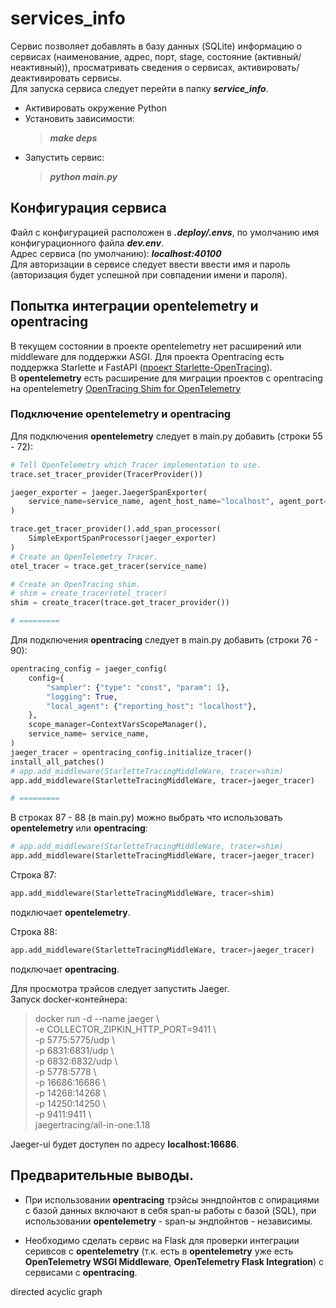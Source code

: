 # services_info

Сервис позволяет добавлять в базу данных (SQLite) информацию о сервисах 
(наименование, адрес, порт, stage, состояние (активный/неактивный)), просматривать сведения о сервисах,
активировать/деактивировать сервисы.  
 Для запуска сервиса следует перейти в папку ***service_info***.  
 - Активировать окружение Python
 - Установить зависимости:
    > ***make deps***  
 - Запустить сервис: 
    > ***python main.py***  
 
## Конфигурация сервиса

Файл с конфигурацией расположен в ***.deploy/.envs***, по умолчанию имя конфигурационного файла 
***dev.env***.  
Адрес сервиса (по умолчанию): ***localhost:40100***  
Для авторизации в сервисе следует ввести ввести имя и пароль (авторизация будет успешной при совпадении имени и пароля).  


## Попытка интеграции opentelemetry и opentracing

В текущем состоянии в проекте opentelemetry нет расширений или middleware для поддержки
ASGI. Для проекта Opentracing есть поддержка Starlette и FastAPI 
([проект Starlette-OpenTracing](https://pypi.org/project/Starlette-OpenTracing/)).  
В **opentelemetry** есть  расширение для миграции проектов с opentracing на opentelemetry
[OpenTracing Shim for OpenTelemetry](https://opentelemetry-python.readthedocs.io/en/latest/ext/opentracing_shim/opentracing_shim.html)

### Подключение **opentelemetry** и **opentracing**

Для подключения **opentelemetry** следует в main.py добавить (строки 55 - 72):

``` Python
# Tell OpenTelemetry which Tracer implementation to use.
trace.set_tracer_provider(TracerProvider())

jaeger_exporter = jaeger.JaegerSpanExporter(
    service_name=service_name, agent_host_name="localhost", agent_port=6831
)

trace.get_tracer_provider().add_span_processor(
    SimpleExportSpanProcessor(jaeger_exporter)
)
# Create an OpenTelemetry Tracer.
otel_tracer = trace.get_tracer(service_name)

# Create an OpenTracing shim.
# shim = create_tracer(otel_tracer)
shim = create_tracer(trace.get_tracer_provider())

# =========

```

Для подключения **opentracing** следует в main.py добавить (строки 76 - 90):

``` Python
opentracing_config = jaeger_config(
    config={
        "sampler": {"type": "const", "param": 1},
        "logging": True,
        "local_agent": {"reporting_host": "localhost"},
    },
    scope_manager=ContextVarsScopeManager(),
    service_name= service_name,
)
jaeger_tracer = opentracing_config.initialize_tracer()
install_all_patches()
# app.add_middleware(StarletteTracingMiddleWare, tracer=shim)             # Использовать opentelemetry
app.add_middleware(StarletteTracingMiddleWare, tracer=jaeger_tracer)      # Использовать opentracing

# =========
```

В строках 87 - 88 (в main.py) можно выбрать что использовать **opentelemetry** или **opentracing**:

``` Python
# app.add_middleware(StarletteTracingMiddleWare, tracer=shim)
app.add_middleware(StarletteTracingMiddleWare, tracer=jaeger_tracer)
```
Строка 87:
``` Python
app.add_middleware(StarletteTracingMiddleWare, tracer=shim)
```
подключает **opentelemetry**.

Строка 88:
``` Python
app.add_middleware(StarletteTracingMiddleWare, tracer=jaeger_tracer)
```
подключает **opentracing**.

Для просмотра трэйсов следует запустить Jaeger.  
Запуск docker-контейнера:  
> docker run -d --name jaeger \  
  -e COLLECTOR_ZIPKIN_HTTP_PORT=9411 \  
  -p 5775:5775/udp \  
  -p 6831:6831/udp \  
  -p 6832:6832/udp \  
  -p 5778:5778 \  
  -p 16686:16686 \  
  -p 14268:14268 \  
  -p 14250:14250 \  
  -p 9411:9411 \  
  jaegertracing/all-in-one:1.18  

Jaeger-ui будет доступен по адресу **localhost:16686**.

## Предварительные выводы.

- При использовании **opentracing** трэйсы энндпойнтов с опирациями с базой данных включают
в себя span-ы  работы с базой (SQL), при использовании **opentelemetry** - span-ы эндпойнтов - независимы.

- Необходимо сделать сервис на Flask для проверки интеграции серивсов с **opentelemetry** (т.к. есть в **opentelemetry**
уже есть **OpenTelemetry WSGI Middleware**,  **OpenTelemetry Flask Integration**) с сервисами с **opentracing**.


directed acyclic graph




